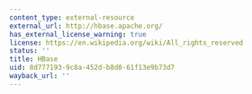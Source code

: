 ```yaml
---
content_type: external-resource
external_url: http://hbase.apache.org/
has_external_license_warning: true
license: https://en.wikipedia.org/wiki/All_rights_reserved
status: ''
title: HBase
uid: 8d777193-9c8a-452d-b8d0-61f13e9b73d7
wayback_url: ''
---
```

